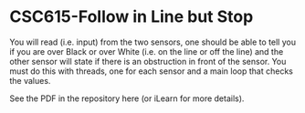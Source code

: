 # CSC615-Follow in Line but Stop

You will read (i.e. input) from the two sensors, one should be able to tell you if you are over Black or over White (i.e. on the line or off the line) and the other sensor will state if there is an obstruction in front of the sensor.  You must do this with threads, one for each sensor and a main loop that checks the values.

See the PDF in the repository here (or iLearn for more details).
